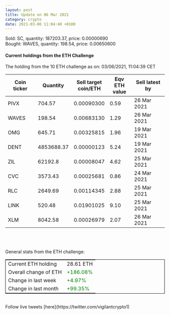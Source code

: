 ```yaml
---
layout: post
title: Update on 06 Mar 2021
category: crypto
date: 2021-03-06 11:04:40 +0100
---
```

<!-- Global site tag (gtag.js) - Google Analytics -->
<script async src="https://www.googletagmanager.com/gtag/js?id=UA-103831149-5"></script>
<script>
  window.dataLayer = window.dataLayer || [];
  function gtag(){dataLayer.push(arguments);}
  gtag('js', new Date());

  gtag('config', 'UA-103831149-5');
</script>
Sold: SC, quantity:    187203.37, price:   0.00000690<br>Bought: WAVES, quantity:       198.54, price:   0.00650600<br>

#### Current holdings from the ETH Challenge

The holding from the 10 ETH challenge as on: 03/06/2021, 11:04:39 CET

|Coin ticker|Quantity|Sell target<br>coin/ETH|Eqv ETH<br>value|Sell latest by|
|-----------|--------|-----------|-----------|--------------|
PIVX|704.57|  0.00090300|0.59|26 Mar 2021|
WAVES|198.54|  0.00683130|1.29|26 Mar 2021|
OMG|645.71|  0.00325815|1.96|19 Mar 2021|
DENT|4853688.37|  0.00000123|5.24|19 Mar 2021|
ZIL|62192.8|  0.00008047|4.62|25 Mar 2021|
CVC|3573.43|  0.00025681|0.86|24 Mar 2021|
RLC|2649.69|  0.00114345|2.88|25 Mar 2021|
LINK|520.48|  0.01901025|9.10|25 Mar 2021|
XLM|8042.58|  0.00026979|2.07|26 Mar 2021|

<br>
<br>
<br>
General stats from the ETH challenge:

<table style="border:1px solid black;margin-left:auto;margin-right:auto;">
	<tbody>
	<tr>
		<td>Current ETH holding</td>
		<td>     28.61 ETH</td>
	</tr>
	<tr>
		<td>Overall change of ETH</td>
		<td><font color="green">+186.08%</font></td>
	</tr>
	<tr>
		<td>Change in last week</td>
		<td><font color="green">+4.97%</font></td>
	</tr>
	<tr>
		<td>Change in last month</td>
		<td><font color="green">+99.35%</font></td>
	</tr>
	</tbody>
</table>

<br>
Follow live tweets [here](https://twitter.com/vigilantcrypto1)
<br>
<br>